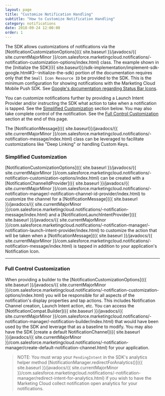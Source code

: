 ```yaml
---
layout: page
title: "Customize Notification Handling"
subtitle: "How to Customize Notification Handling"
category: notifications
date: 2018-09-24 12:00:00
order: 1
---
```

The SDK allows customizations of notifications via the [NotificationCustomizationOptions]({{ site.baseurl }}/javadocs/{{ site.currentMajorMinor }}/com.salesforce.marketingcloud.notifications/-notification-customization-options/index.html) class.  The example shown in the [Initialize the SDK]({{ site.baseurl}}/sdk-implementation/implement-sdk-google.html#3--initialize-the-sdk) portion of the documentation requires only that the `Small Icon Resource ID` be provided to the SDK.  This is the minimum configuration for showing notifications with the Marketing Cloud Mobile Push SDK.  See [Google's documentation regarding Status Bar Icons](https://developer.android.com/guide/practices/ui_guidelines/icon_design_status_bar).

You can customize notifications further by providing a Launch Intent Provider and/or instructing the SDK what action to take when a notification is tapped.  See the [Simplified Customization](#simplified-customization) section below.  You may also take complete control of the notification.  See the [Full Control Customization](#full-control-customization) section at the end of this page.

The [NotificationMessage]({{ site.baseurl}}/javadocs/{{ site.currentMajorMinor }}/com.salesforce.marketingcloud.notifications/-notification-message/index.html) class can be leveraged to facilitate customizations like "Deep Linking" or handling Custom Keys.

### Simplified Customization ###
[NotificationCustomizationOptions]({{ site.baseurl }}/javadocs/{{ site.currentMajorMinor }}/com.salesforce.marketingcloud.notifications/-notification-customization-options/index.html) can be created with a [NotificationChannelIdProvider]({{ site.baseurl }}/javadocs/{{ site.currentMajorMinor }}/com.salesforce.marketingcloud.notifications/-notification-manager/-notification-channel-id-provider/index.html) to customize the channel for a [NotificationMessage]({{ site.baseurl }}/javadocs/{{ site.currentMajorMinor }}/com.salesforce.marketingcloud.notifications/-notification-message/index.html) and a [NotificationLaunchIntentProvider]({{ site.baseurl }}/javadocs/{{ site.currentMajorMinor }}/com.salesforce.marketingcloud.notifications/-notification-manager/-notification-launch-intent-provider/index.html) to customize the action that will be taken when a [NotificationMessage]({{ site.baseurl }}/javadocs/{{ site.currentMajorMinor }}/com.salesforce.marketingcloud.notifications/-notification-message/index.html) is tapped in addition to your application's Notification Icon.

<script src="https://gist.github.com/sfmc-mobilepushsdk/d3a632e2601bc482804e710158c15bc2.js"></script>

---

### Full Control Customization ###

When providing a builder to the [NotificationCustomizationOptions]({{ site.baseurl }}/javadocs/{{ site.currentMajorMinor }}/com.salesforce.marketingcloud.notifications/-notification-customization-options/index.html) you will be responsible for all aspects of the notification's display properties and tap actions.  This includes Notification Channel creation, Launch Intent action, etc.  You can access the [NotificationCompat.Builder]({{ site.baseurl }}/javadocs/{{ site.currentMajorMinor }}/com.salesforce.marketingcloud.notifications/-notification-manager/-notification-builder/index.html) that would have been used by the SDK and leverage that as a baseline to modify.  You may also have the SDK [create a default NotificationChannel]({{ site.baseurl }}/javadocs/{{ site.currentMajorMinor }}/com.salesforce.marketingcloud.notifications/-notification-manager/create-default-notification-channel.html) for your application.

> NOTE: You must wrap your `PendingIntent` in the SDK's analytics helper method [NotificationManager.redirectForAnalytics()]({{ site.baseurl }}/javadocs/{{ site.currentMajorMinor }}/com.salesforce.marketingcloud.notifications/-notification-manager/redirect-intent-for-analytics.html) if you wish to have the Marketing Cloud collect notification open analytics for your notifications.

<script src="https://gist.github.com/sfmc-mobilepushsdk/63df5dd27ce472bc76213b3cfe7b03d6.js"></script>